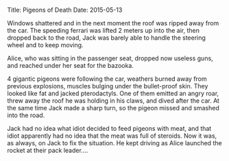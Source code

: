 Title: Pigeons of Death
Date: 2015-05-13

Windows shattered and in the next moment the roof was ripped away from the car. The speeding ferrari was lifted 2 meters up into the air, then dropped back to the road, Jack was barely able to handle the steering wheel and to keep moving.

Alice, who was sitting in the passenger seat, dropped now useless guns, and reached under her seat for the bazooka.

4 gigantic pigeons were following the car, weathers burned away from previous explosions, muscles bulging under the bullet-proof skin. They looked like fat and jacked pterodactyls. One of them emitted an angry roar, threw away the roof he was holding in his claws, and dived after the car. At the same time Jack made a sharp turn, so the pigeon missed and smashed into the road.

Jack had no idea what idiot decided to feed pigeons with meat, and that idiot apparently had no idea that the meat was full of steroids. Now it was, as always, on Jack to fix the situation.
He kept driving as Alice launched the rocket at their pack leader....
